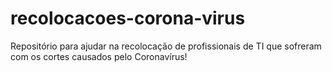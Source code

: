 # recolocacoes-corona-virus
Repositório para ajudar na recolocação de profissionais de TI que sofreram com os cortes causados pelo Coronavírus!

